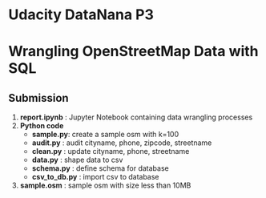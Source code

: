 # Udacity DataNana P3 
# Wrangling OpenStreetMap Data with SQL

## Submission
1. **report.ipynb** : Jupyter Notebook containing data wrangling processes
2. **Python code**
      - **sample.py**: create a sample osm with k=100
      - **audit.py**        : audit cityname, phone, zipcode, streetname
      - **clean.py**        : update cityname, phone, streetname
      - **data.py**         : shape data to csv
      - **schema.py**       : define schema for database
      - **csv_to_db.py**    : import csv to database
3. **sample.osm** : sample osm with size less than 10MB


